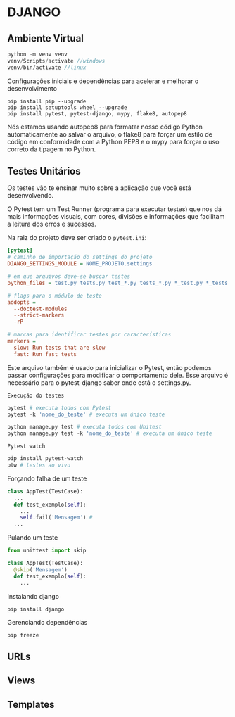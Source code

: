 # DJANGO

## Ambiente Virtual
```php
python -m venv venv
venv/Scripts/activate //windows
venv/bin/activate //linux
```
Configurações iniciais e dependências para acelerar e melhorar o desenvolvimento
```
pip install pip --upgrade
pip install setuptools wheel --upgrade
pip install pytest, pytest-django, mypy, flake8, autopep8
```
Nós estamos usando autopep8 para formatar nosso código Python automaticamente ao salvar o arquivo, o flake8 para forçar um estilo de código em conformidade com a Python PEP8 e o mypy para forçar o uso correto da tipagem no Python.

## Testes Unitários

Os testes vão te ensinar muito sobre a aplicação que você está desenvolvendo.

O Pytest tem um Test Runner (programa para executar testes) que nos dá mais informações visuais, com cores, divisões e informações que facilitam a leitura dos erros e sucessos.

Na raiz do projeto deve ser criado o ``pytest.ini``:
```ini
[pytest]
# caminho de importação do settings do projeto
DJANGO_SETTINGS_MODULE = NOME_PROJETO.settings

# em que arquivos deve-se buscar testes
python_files = test.py tests.py test_*.py tests_*.py *_test.py *_tests.py

# flags para o módulo de teste
addopts = 
  --doctest-modules
  --strict-markers
  -rP

# marcas para identificar testes por características
markers = 
  slow: Run tests that are slow 
  fast: Run fast tests
```
Este arquivo também é usado para inicializar o Pytest, então podemos passar configurações para modificar o comportamento dele. Esse arquivo é necessário para o pytest-django saber onde está o settings.py.

``Execução do testes``
```python
pytest # executa todos com Pytest
pytest -k 'nome_do_teste' # executa um único teste

python manage.py test # executa todos com Unitest
python manage.py test -k 'nome_do_teste' # executa um único teste
```
``Pytest watch``
```python
pip install pytest-watch
ptw # testes ao vivo
```

Forçando falha de um teste
```python
class AppTest(TestCase):
  ...
  def test_exemplo(self):
    ...
    self.fail('Mensagem') # 
  ...
```

Pulando um teste
```python
from unittest import skip

class AppTest(TestCase):
  @skip('Mensagem')
  def test_exemplo(self):
    ...
```

Instalando django
```
pip install django
```
Gerenciando dependências
```
pip freeze
```

## URLs

## Views

## Templates